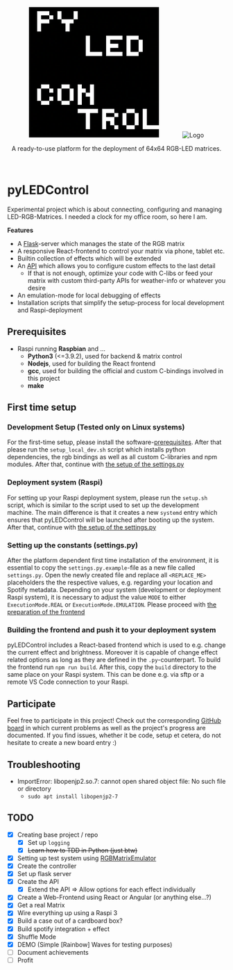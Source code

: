 <div align="center">
    <img src="img/logo.png" alt="Logo" width="300px" style="margin-right: 50px" />
    <img src="img/digiclock_GoL.gif" alt="Logo" height="300px" />
  <p align="center">
    A ready-to-use platform for the deployment of 64x64 RGB-LED matrices.
  </p>
</div>
<br />

# pyLEDControl

Experimental project which is about connecting, configuring and managing LED-RGB-Matrices.
I needed a clock for my office room, so here I am.

**Features**
- A [Flask](https://flask.palletsprojects.com)-server which manages the state of the RGB matrix
- A responsive React-frontend to control your matrix via phone, tablet etc.
- Builtin collection of effects which will be extended
- An [API](https://github.com/hzeller/rpi-rgb-led-matrix) which allows you to configure custom effects to the last detail
  - If that is not enough, optimize your code with C-libs or feed your matrix with custom third-party APIs for weather-info or whatever you desire
- An emulation-mode for local debugging of effects
- Installation scripts that simplify the setup-process for local development and Raspi-deployment 

## Prerequisites

- Raspi running **Raspbian** and ...
  - **Python3** (<=3.9.2), used for backend & matrix control
  - **Nodejs**, used for building the React frontend
  - **gcc**, used for building the official and custom C-bindings involved in this project
  - **make**

## First time setup
### Development Setup (Tested only on Linux systems)
For the first-time setup, please install the software-[prerequisites](#prerequisites).
After that please run the `setup_local_dev.sh` script which installs python dependencies, the rgb bindings as well as all custom C-libraries and npm modules.
After that, continue with [the setup of the settings.py](#setting-up-the-constants-settingspy)

### Deployment system (Raspi)
For setting up your Raspi deployment system, please run the `setup.sh` script, which is similar to the script used to set up the development machine. 
The main difference is that it creates a new `systemd` entry which ensures that pyLEDControl will be launched after booting up the system.
After that, continue with [the setup of the settings.py](#setting-up-the-constants-settingspy)

### Setting up the constants (settings.py) 
After the platform dependent first time installation of the environment, it is essential to copy the `settings.py.example`-file as a new file called `settings.py`. 
Open the newly created file and replace all `<REPLACE_ME>` placeholders the the respective values, e.g. regarding your location and Spotify metadata.
Depending on your system (development or deployment Raspi system), it is necessary to adjust the value `MODE` to either `ExecutionMode.REAL` or `ExecutionMode.EMULATION`.
Please proceed with [the preparation of the frontend](#building-the-frontend-and-push-it-to-your-deployment-system)

### Building the frontend and push it to your deployment system
pyLEDControl includes a React-based frontend which is used to e.g. change the current effect and brightness. Moreover it is capable of change effect related options as long as they are defined in the `.py`-counterpart. 
To build the frontend run `npm run build`. After this, copy the `build` directory to the same place on your Raspi system. This can be done e.g. via sftp or a remote VS Code connection to your Raspi.

## Participate

Feel free to participate in this project! Check out the corresponding [GitHub board](https://github.com/users/nskrzypczyk/projects/1) in which current problems as well as the project's progress are documented. If you find issues, whether it be code, setup et cetera, do not hesitate to create a new board entry :) 

## Troubleshooting
- ImportError: libopenjp2.so.7: cannot open shared object file: No such file or directory
  - `sudo apt install libopenjp2-7`

## TODO

- [X] Creating base project / repo
  - [X] Set up `logging`
  - [X] ~~Learn how to TDD in Python (just btw)~~
- [X] Setting up test system using [RGBMatrixEmulator](https://github.com/ty-porter/RGBMatrixEmulator)
- [X] Create the controller
- [X] Set up flask server
- [X] Create the API
  - [X] Extend the API => Allow options for each effect individually
- [X] Create a Web-Frontend using React or Angular (or anything else...?)
- [X] Get a real Matrix
- [X] Wire everything up using a Raspi 3
- [X] Build a case out of a cardboard box?
- [X] Build spotify integration + effect
- [X] Shuffle Mode
- [X] DEMO (Simple [Rainbow] Waves for testing purposes)
- [ ] Document achievements
- [ ] Profit
